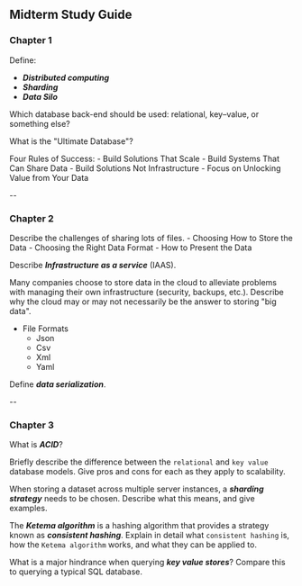 ## Midterm Study Guide

### Chapter 1

Define:

- ___Distributed computing___
- ___Sharding___
- ___Data Silo___

Which database back-end should be used: relational, key–value, or something else? 


What is the "Ultimate Database"?

Four Rules of Success:
    - Build Solutions That Scale
    - Build Systems That Can Share Data
    - Build Solutions Not Infrastructure
    - Focus on Unlocking Value from Your Data
 
--

### Chapter 2

Describe the challenges of sharing lots of files.
    - Choosing How to Store the Data
    - Choosing the Right Data Format
    - How to Present the Data

Describe ___Infrastructure as a service___ (IAAS).

Many companies choose to store data in the cloud to alleviate problems with managing their own infrastructure (security, backups, etc.). Describe why the cloud may or may not necessarily be the answer to storing "big data".

- File Formats
    - Json
    - Csv
    - Xml
    - Yaml

Define ___data serialization___.

--

### Chapter 3

What is ___ACID___?

Briefly describe the difference between the `relational` and `key value` database models. Give pros and cons for each as they apply to scalability.

When storing a dataset across multiple server instances, a ___sharding strategy___ needs to be chosen. Describe what this means, and give examples.

The ___Ketema algorithm___ is a hashing algorithm that provides a strategy known as ___consistent hashing___. Explain in detail what `consistent hashing` is, how the `Ketema algorithm` works, and what they can be applied to.

What is a major hindrance when querying ___key value stores___? Compare this to querying a typical SQL database.  

